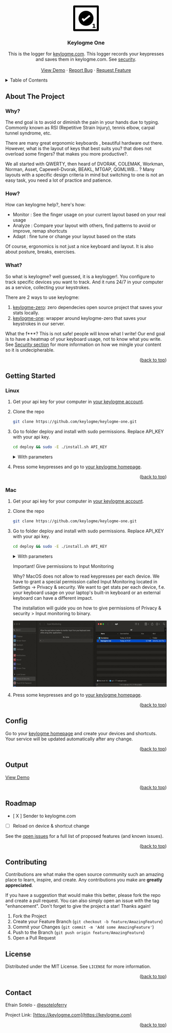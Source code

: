 <!-- Improved compatibility of back to top link: See: https://github.com/othneildrew/Best-README-Template/pull/73 -->
<a id="readme-top"></a>
<!--


<!-- PROJECT LOGO -->
<br />
<div align="center">
  <a href="https://github.com/keylogme/keylogme-one">
    <img src="images/icon-keylogme-one-80x80.png" alt="Logo" width="80" height="80">
  </a>

  <h3 align="center">Keylogme One</h3>

  <p align="center">
    This is the logger for <a href="https://keylogme.com">keylogme.com</a>. This logger
    records your keypresses and saves them in keylogme.com.  See <a href="https://github.com/keylogme/keylogme-zero#security">security</a>.
    <br />
    <br />
    <a href="https://keylogme.com/esoteloferry/my-crkbd">View Demo</a>
    ·
    <a href="https://github.com/keylogme/keylogme-one/issues/new?labels=bug&template=bug-report---.md">Report Bug</a>
    ·
    <a href="https://github.com/keylogme/keylogme-one/issues/new?labels=enhancement&template=feature-request---.md">Request Feature</a>
  </p>
</div>



<!-- TABLE OF CONTENTS -->
<details>
  <summary>Table of Contents</summary>
  <ol>
    <li>
      <a href="#about-the-project">About The Project</a>
      <ul>
        <li><a href="#why?">Why?</a></li>
        <li><a href="#how?">How?</a></li>
        <li><a href="#what?">What?</a></li>
      </ul>
    </li>
    <li>
      <a href="#getting-started">Getting Started</a>
      <ul>
        <li><a href="#linux">Linux</a></li>
        <li><a href="#mac">Mac</a></li>
      </ul>
    </li>
    <li><a href="#config">Config</a></li>
    <li><a href="#output">Output</a>
    <li><a href="#roadmap">Roadmap</a></li>
    <li><a href="#contributing">Contributing</a></li>
    <li><a href="#license">License</a></li>
    <li><a href="#contact">Contact</a></li>
    <li><a href="#acknowledgments">Acknowledgments</a></li>
  </ol>
</details>



<!-- ABOUT THE PROJECT -->
## About The Project

### Why?

The end goal is to avoid or diminish the pain in your hands due to typing. Commonly known as RSI (Repetitive Strain Injury), 
tennis elbow, carpal tunnel syndrome, etc.

There are many great ergonomic keyboards , beautiful hardware out there. However, what is the layout of keys 
that best suits you? that does not overload some fingers? that makes you more productive?.

We all started with QWERTY, then heard of DVORAK, COLEMAK, Workman, Norman, Asset, Capewell-Dvorak, BEAKL, MTGAP, QGMLWB... ?
Many layouts with a specific design criteria in mind but switching to one is not an easy task, you need a lot of practice and patience.

### How?

How can keylogme help?, here's how:

* Monitor : See the finger usage on your current layout based on your real usage
* Analyze : Compare your layout with others, find patterns to avoid or improve, remap shortcuts
* Adapt : fine tune or change your layout based on the stats

Of course, ergonomics is not just a nice keyboard and layout. It is also about posture, breaks, exercises.

### What?

So what is keylogme? well guessed, it is a keylogger!. You configure to track specific devices
you want to track. And it runs 24/7 in your computer as a service, collecting your keystrokes. 

There are 2 ways to use keylogme:

1. <a href="https://github.com/keylogme/keylogme-zero">keylogme-zero</a>: zero dependecies open source project that saves your stats locally. 
2. <a href="https://github.com/keylogme/keylogme-one">keylogme-one</a>: wrapper around keylogme-zero that saves your keystrokes in our server. 

What the f***? This is not safe! people will know what I write!
Our end goal is to have a heatmap of your keyboard usage, not to know what you write. See <a href="https://github.com/keylogme/keylogme-zero#security">Security section</a>
for more information on how we mingle your content so it is undecipherable.

<p align="right">(<a href="#readme-top">back to top</a>)</p>


<!-- GETTING STARTED -->
## Getting Started

### Linux

1. Get your api key for your computer in <a href="https://keylogme.com/settings/keys">your keylogme account</a>.

2. Clone the repo
   ```sh
   git clone https://github.com/keylogme/keylogme-one.git


3. Go to folder deploy and install with sudo permissions. Replace API_KEY with your api key.
   ```sh
   cd deploy && sudo -E ./install.sh API_KEY 
   ```
    <details>
      <summary>With parameters</summary>
       If you want to install a specific version:
       ```sh
       cd deploy && sudo -E ./install.sh API_KEY v1.1.0
       ```
    </details>

3. Press some keypresses and go to <a href="https://keylogme.com">your keylogme homepage</a>.


<p align="right">(<a href="#readme-top">back to top</a>)</p>

### Mac

1. Get your api key for your computer in <a href="https://keylogme.com/settings/keys">your keylogme account</a>.

2. Clone the repo
   ```sh
   git clone https://github.com/keylogme/keylogme-one.git

3. Go to folder deploy and install with sudo permissions. Replace API_KEY with your api key.
   ```sh
   cd deploy && sudo -E ./install.sh API_KEY 
   ```
    <details>
      <summary>With parameters</summary>
       If you want to install a specific version:
       ```sh
       cd deploy && sudo -E ./install.sh API_KEY v1.1.0
       ```
    </details>

    Important! Give permissions to Input Monitoring

    Why?
    MacOS does not allow to read keypresses per each device. We have to grant 
    a special permission called Input Monitoring located in Settings -> Privacy & security. 
    We want to get stats per each device, f.e. your keyboard usage on your laptop's built-in keyboard
    or an external keyboard can have a different impact.

    The installation will guide you on how to give permissions of Privacy & security > Input monitoring to binary.

    <img src="images/permissions_mac.gif" alt="Give permissions in MacOS" width="585" height="206">

3. Press some keypresses and go to <a href="https://keylogme.com">your keylogme homepage</a>.


<p align="right">(<a href="#readme-top">back to top</a>)</p>

<!-- Config EXAMPLES -->
## Config

Go to your <a href="https://keylogme.com">keylogme homepage</a> and create your devices and shortcuts. Your service will be updated automatically after any change.


<p align="right">(<a href="#readme-top">back to top</a>)</p>


## Output

<a href="https://keylogme.com/esoteloferry/my-crkbd">View Demo</a>

<p align="right">(<a href="#readme-top">back to top</a>)</p>

<!-- ROADMAP -->
## Roadmap

- [ X ] Sender to keylogme.com
- [ ] Reload on device & shortcut change

See the [open issues](https://github.com/keylogme/keylogme-one/issues) for a full list of proposed features (and known issues).

<p align="right">(<a href="#readme-top">back to top</a>)</p>



<!-- CONTRIBUTING -->
## Contributing

Contributions are what make the open source community such an amazing place to learn, inspire, and create. Any contributions you make are **greatly appreciated**.

If you have a suggestion that would make this better, please fork the repo and create a pull request. You can also simply open an issue with the tag "enhancement".
Don't forget to give the project a star! Thanks again!

1. Fork the Project
2. Create your Feature Branch (`git checkout -b feature/AmazingFeature`)
3. Commit your Changes (`git commit -m 'Add some AmazingFeature'`)
4. Push to the Branch (`git push origin feature/AmazingFeature`)
5. Open a Pull Request


<!-- LICENSE -->
## License

Distributed under the MIT License. See `LICENSE` for more information.

<p align="right">(<a href="#readme-top">back to top</a>)</p>



<!-- CONTACT -->
## Contact

Efrain Sotelo - [@esoteloferry](https://twitter.com/esoteloferry)

Project Link: [https://keylogme.com](https://keylogme.com)

<p align="right">(<a href="#readme-top">back to top</a>)</p>



